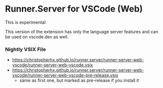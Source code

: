 # Runner.Server for VSCode (Web)

This is experimental

This version of the extension has only the language server features and can be used on vscode.dev as well.

### Nightly VSIX File
- https://christopherhx.github.io/runner.server/runner-server-web-vscode/runner-server-web-vscode.vsix
- https://christopherhx.github.io/runner.server/runner-server-web-vscode/runner-server-web-vscode-pre-release.vsix
  - same as first one, but marked as pre-release if you install it
